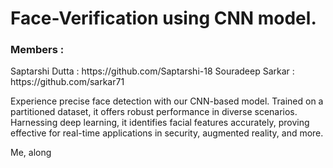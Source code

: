 # Face-Verification using CNN model.

### Members :
<p>
  Saptarshi Dutta : https://github.com/Saptarshi-18
  Souradeep Sarkar : https://github.com/sarkar71
</p>
<p>
  Experience precise face detection with our CNN-based model. Trained on a partitioned dataset, it offers robust performance     in diverse scenarios. Harnessing deep learning, it identifies facial features accurately, proving effective for real-time      applications in security, augmented reality, and more.</p>
<p>Me, along </p>
